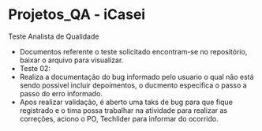 # Projetos_QA - iCasei
 Teste Analista de Qualidade

 - Documentos referente o teste solicitado encontram-se no repositório, baixar o arquivo para visualizar.
 - Teste 02:
 - Realiza a documentação do bug informado pelo usuario o qual não está sendo possivel incluir depoimentos, o ducmento especifica o passo a passo do erro informado.
 - Apos realizar validação, é aberto uma taks de bug para que fique registrado e o tima possa trabalhar na atividade para realizar as correções, aciono o PO, Techlider para informar do ocorrido.
